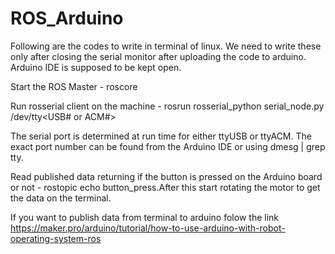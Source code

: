 # ROS_Arduino
Following are the codes to write in terminal of linux. We need to write these only after closing the serial monitor after uploading the code to arduino. Arduino IDE is supposed to be kept open. 

Start the ROS Master - roscore

Run rosserial client on the machine - rosrun rosserial_python serial_node.py /dev/tty<USB# or ACM#>

The serial port is determined at run time for either ttyUSB or ttyACM. The exact port number can be found from the Arduino IDE or using dmesg | grep tty.

Read published data returning if the button is pressed on the Arduino board or not - rostopic echo button_press.After this start rotating the motor to get the data on the terminal.

If you want to publish data from terminal to arduino folow the link https://maker.pro/arduino/tutorial/how-to-use-arduino-with-robot-operating-system-ros
